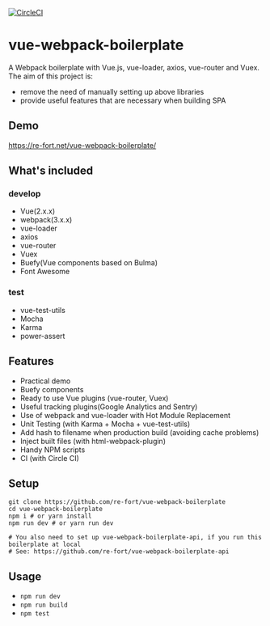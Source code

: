 [![CircleCI](https://circleci.com/gh/re-fort/vue-webpack-boilerplate.svg?style=shield)](https://circleci.com/gh/re-fort/vue-webpack-boilerplate)

vue-webpack-boilerplate
======================

A Webpack boilerplate with Vue.js, vue-loader, axios, vue-router and Vuex.  
The aim of this project is:
- remove the need of manually setting up above libraries
- provide useful features that are necessary when building SPA

## Demo
https://re-fort.net/vue-webpack-boilerplate/

## What's included
### develop
- Vue(2.x.x)
- webpack(3.x.x)
- vue-loader
- axios
- vue-router
- Vuex
- Buefy(Vue components based on Bulma)
- Font Awesome

### test
- vue-test-utils
- Mocha
- Karma
- power-assert

## Features
- Practical demo
- Buefy components
- Ready to use Vue plugins (vue-router, Vuex)
- Useful tracking plugins(Google Analytics and Sentry)
- Use of webpack and vue-loader with Hot Module Replacement
- Unit Testing (with Karma + Mocha + vue-test-utils)
- Add hash to filename when production build (avoiding cache problems)
- Inject built files (with html-webpack-plugin)
- Handy NPM scripts
- CI (with Circle CI)

## Setup
```
git clone https://github.com/re-fort/vue-webpack-boilerplate
cd vue-webpack-boilerplate
npm i # or yarn install
npm run dev # or yarn run dev

# You also need to set up vue-webpack-boilerplate-api, if you run this boilerplate at local
# See: https://github.com/re-fort/vue-webpack-boilerplate-api
```

## Usage
- `npm run dev`
- `npm run build`
- `npm test`
